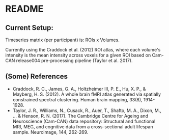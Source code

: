 # README

## Current Setup:

Timeseries matrix (per participant) is: ROIs x Volumes.

Currently using the Craddock et al. (2012) ROI atlas, where each volume's intensity is the mean intensity across voxels for a given ROI based on Cam-CAN release004 pre-processing pipeline (Taylor et al. 2017).


## (Some) References

- Craddock, R. C., James, G. A., Holtzheimer III, P. E., Hu, X. P., & Mayberg, H. S. (2012). A whole brain fMRI atlas generated via spatially constrained spectral clustering. Human brain mapping, 33(8), 1914-1928.
- Taylor, J. R., Williams, N., Cusack, R., Auer, T., Shafto, M. A., Dixon, M., ... & Henson, R. N. (2017). The Cambridge Centre for Ageing and Neuroscience (Cam-CAN) data repository: Structural and functional MRI, MEG, and cognitive data from a cross-sectional adult lifespan sample. Neuroimage, 144, 262-269.